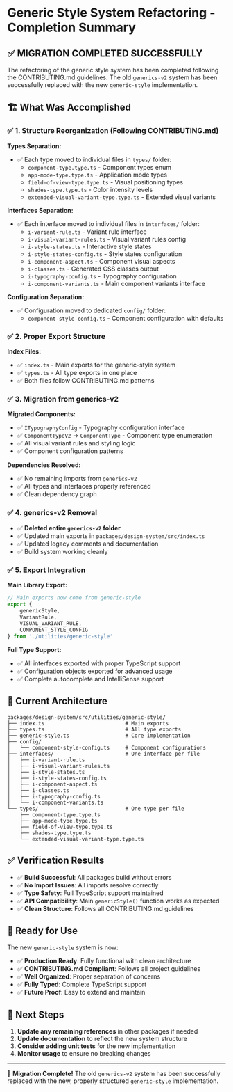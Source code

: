 # Generic Style System Refactoring - Completion Summary

## ✅ **MIGRATION COMPLETED SUCCESSFULLY**

The refactoring of the generic style system has been completed following the CONTRIBUTING.md guidelines. The old `generics-v2` system has been successfully replaced with the new `generic-style` implementation.

## 🏗️ **What Was Accomplished**

### ✅ **1. Structure Reorganization (Following CONTRIBUTING.md)**

**Types Separation:**
- ✅ Each type moved to individual files in `types/` folder:
  - `component-type.type.ts` - Component types enum
  - `app-mode-type.type.ts` - Application mode types
  - `field-of-view-type.type.ts` - Visual positioning types
  - `shades-type.type.ts` - Color intensity levels
  - `extended-visual-variant-type.type.ts` - Extended visual variants

**Interfaces Separation:**
- ✅ Each interface moved to individual files in `interfaces/` folder:
  - `i-variant-rule.ts` - Variant rule interface
  - `i-visual-variant-rules.ts` - Visual variant rules config
  - `i-style-states.ts` - Interactive style states
  - `i-style-states-config.ts` - Style states configuration
  - `i-component-aspect.ts` - Component visual aspects
  - `i-classes.ts` - Generated CSS classes output
  - `i-typography-config.ts` - Typography configuration
  - `i-component-variants.ts` - Main component variants interface

**Configuration Separation:**
- ✅ Configuration moved to dedicated `config/` folder:
  - `component-style-config.ts` - Component configuration with defaults

### ✅ **2. Proper Export Structure**

**Index Files:**
- ✅ `index.ts` - Main exports for the generic-style system
- ✅ `types.ts` - All type exports in one place
- ✅ Both files follow CONTRIBUTING.md patterns

### ✅ **3. Migration from generics-v2**

**Migrated Components:**
- ✅ `ITypographyConfig` - Typography configuration interface
- ✅ `ComponentTypeV2` → `ComponentType` - Component type enumeration
- ✅ All visual variant rules and styling logic
- ✅ Component configuration patterns

**Dependencies Resolved:**
- ✅ No remaining imports from `generics-v2`
- ✅ All types and interfaces properly referenced
- ✅ Clean dependency graph

### ✅ **4. generics-v2 Removal**

- ✅ **Deleted entire `generics-v2` folder**
- ✅ Updated main exports in `packages/design-system/src/index.ts`
- ✅ Updated legacy comments and documentation
- ✅ Build system working cleanly

### ✅ **5. Export Integration**

**Main Library Export:**
```typescript
// Main exports now come from generic-style
export {
    genericStyle,
    VariantRule,
    VISUAL_VARIANT_RULE,
    COMPONENT_STYLE_CONFIG
} from './utilities/generic-style'
```

**Full Type Support:**
- ✅ All interfaces exported with proper TypeScript support
- ✅ Configuration objects exported for advanced usage
- ✅ Complete autocomplete and IntelliSense support

## 🎯 **Current Architecture**

```
packages/design-system/src/utilities/generic-style/
├── index.ts                          # Main exports
├── types.ts                          # All type exports
├── generic-style.ts                  # Core implementation
├── config/
│   └── component-style-config.ts     # Component configurations
├── interfaces/                       # One interface per file
│   ├── i-variant-rule.ts
│   ├── i-visual-variant-rules.ts
│   ├── i-style-states.ts
│   ├── i-style-states-config.ts
│   ├── i-component-aspect.ts
│   ├── i-classes.ts
│   ├── i-typography-config.ts
│   └── i-component-variants.ts
└── types/                            # One type per file
    ├── component-type.type.ts
    ├── app-mode-type.type.ts
    ├── field-of-view-type.type.ts
    ├── shades-type.type.ts
    └── extended-visual-variant-type.type.ts
```

## ✅ **Verification Results**

- ✅ **Build Successful**: All packages build without errors
- ✅ **No Import Issues**: All imports resolve correctly
- ✅ **Type Safety**: Full TypeScript support maintained
- ✅ **API Compatibility**: Main `genericStyle()` function works as expected
- ✅ **Clean Structure**: Follows all CONTRIBUTING.md guidelines

## 🚀 **Ready for Use**

The new `generic-style` system is now:
- ✅ **Production Ready**: Fully functional with clean architecture
- ✅ **CONTRIBUTING.md Compliant**: Follows all project guidelines
- ✅ **Well Organized**: Proper separation of concerns
- ✅ **Fully Typed**: Complete TypeScript support
- ✅ **Future Proof**: Easy to extend and maintain

## 📝 **Next Steps**

1. **Update any remaining references** in other packages if needed
2. **Update documentation** to reflect the new system structure
3. **Consider adding unit tests** for the new implementation
4. **Monitor usage** to ensure no breaking changes

---

**🎉 Migration Complete!** The old `generics-v2` system has been successfully replaced with the new, properly structured `generic-style` implementation.
